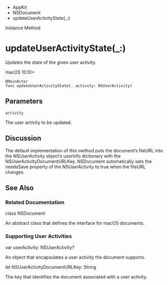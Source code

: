 

- AppKit
- NSDocument
-  updateUserActivityState(\_:) 

Instance Method

# updateUserActivityState(\_:)

Updates the state of the given user activity.

macOS 10.10+

``` source
@MainActor
func updateUserActivityState(_ activity: NSUserActivity)
```

## Parameters 

`activity`  

The user activity to be updated.

## Discussion

The default implementation of this method puts the document’s fileURL into the NSUserActivity object’s userInfo dictionary with the NSUserActivityDocumentURLKey. NSDocument automatically sets the needsSave property of the NSUserActivity to true when the fileURL changes.

## See Also

### Related Documentation

class NSDocument

An abstract class that defines the interface for macOS documents.

### Supporting User Activities

var userActivity: NSUserActivity?

An object that encapsulates a user activity the document supports.

let NSUserActivityDocumentURLKey: String

The key that identifies the document associated with a user activity.

